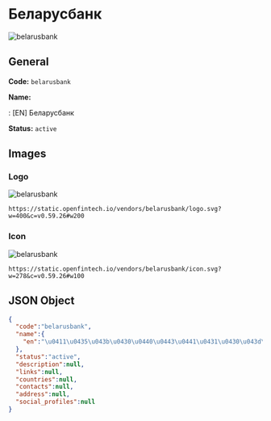 
# Беларусбанк 
![belarusbank](https://static.openfintech.io/vendors/belarusbank/logo.svg?w=400&c=v0.59.26#w200)  

## General 
 
**Code:** `belarusbank` 
 
**Name:** 
 
:	[EN] Беларусбанк 
 
**Status:** `active` 
 

## Images 

### Logo 
 
![belarusbank](https://static.openfintech.io/vendors/belarusbank/logo.svg?w=400&c=v0.59.26#w200)  

```
https://static.openfintech.io/vendors/belarusbank/logo.svg?w=400&c=v0.59.26#w200
```  

### Icon 
 
![belarusbank](https://static.openfintech.io/vendors/belarusbank/icon.svg?w=278&c=v0.59.26#w100)  

```
https://static.openfintech.io/vendors/belarusbank/icon.svg?w=278&c=v0.59.26#w100
```  

## JSON Object 

```json
{
  "code":"belarusbank",
  "name":{
    "en":"\u0411\u0435\u043b\u0430\u0440\u0443\u0441\u0431\u0430\u043d\u043a"
  },
  "status":"active",
  "description":null,
  "links":null,
  "countries":null,
  "contacts":null,
  "address":null,
  "social_profiles":null
}
```  
